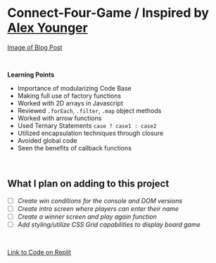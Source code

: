 # Connect-Four-Game / Inspired by [Alex Younger](https://github.com/fortypercenttitanium)

[Image of Blog Post](Images/Connect_FourGame.png)

<br>

**Learning Points**
* Importance of modularizing Code Base
* Making full use of factory functions
* Worked with 2D arrays in Javascript
* Reviewed `.forEach`, `.filter`, `.map` object methods
* Worked with arrow functions
* Used Ternary Statements `case ? case1 : case2`
* Utilized encapsulation techniques through closure
* Avoided global code
* Seen the benefits of callback functions
<br>


## What I plan on adding to this project
- [ ] *Create win conditions for the console and DOM versions*
- [ ] *Create intro screen where players can enter their name*
- [ ] *Create a winner screen and play again function*
- [ ] *Add styling/utilize CSS Grid capabilities to display board game*
<br>





[Link to Code on Replit](https://replit.com/@40percentzinc/ConnectFourWithDOMSkeleton)




